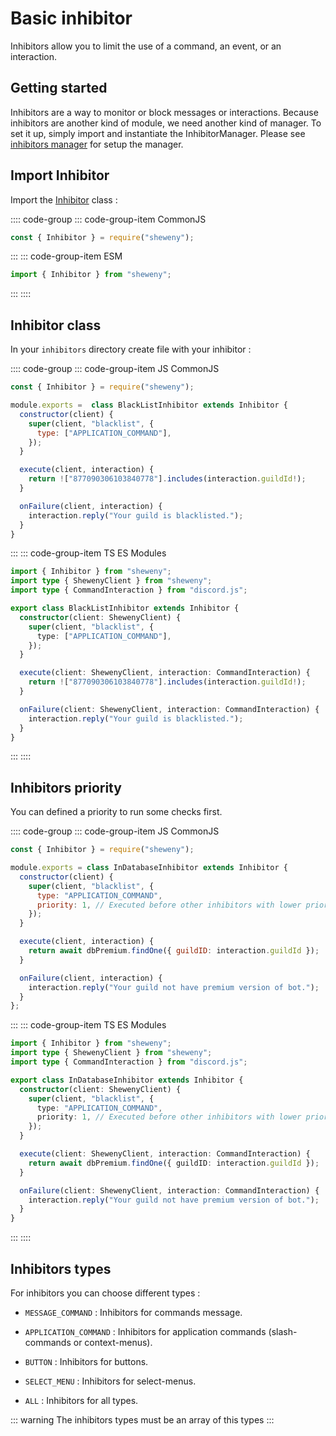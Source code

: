 # Basic inhibitor

Inhibitors allow you to limit the use of a command, an event, or an interaction.

## Getting started

Inhibitors are a way to monitor or block messages or interactions.
Because inhibitors are another kind of module, we need another kind of manager.
To set it up, simply import and instantiate the InhibitorManager.
Please see [inhibitors manager](../managers/inhibitors) for setup the manager.

## Import Inhibitor

Import the [Inhibitor](../../doc/structures/Inhibitor) class :

:::: code-group
::: code-group-item CommonJS

```js
const { Inhibitor } = require("sheweny");
```

:::
::: code-group-item ESM

```js
import { Inhibitor } from "sheweny";
```

:::
::::

## Inhibitor class

In your `inhibitors` directory create file with your inhibitor :

:::: code-group
::: code-group-item JS CommonJS

```js
const { Inhibitor } = require("sheweny");

module.exports =  class BlackListInhibitor extends Inhibitor {
  constructor(client) {
    super(client, "blacklist", {
      type: ["APPLICATION_COMMAND"],
    });
  }

  execute(client, interaction) {
    return !["877090306103840778"].includes(interaction.guildId!);
  }

  onFailure(client, interaction) {
    interaction.reply("Your guild is blacklisted.");
  }
}
```

:::
::: code-group-item TS ES Modules

```ts
import { Inhibitor } from "sheweny";
import type { ShewenyClient } from "sheweny";
import type { CommandInteraction } from "discord.js";

export class BlackListInhibitor extends Inhibitor {
  constructor(client: ShewenyClient) {
    super(client, "blacklist", {
      type: ["APPLICATION_COMMAND"],
    });
  }

  execute(client: ShewenyClient, interaction: CommandInteraction) {
    return !["877090306103840778"].includes(interaction.guildId!);
  }

  onFailure(client: ShewenyClient, interaction: CommandInteraction) {
    interaction.reply("Your guild is blacklisted.");
  }
}
```

:::
::::

## Inhibitors priority

You can defined a priority to run some checks first.

:::: code-group
::: code-group-item JS CommonJS

```js
const { Inhibitor } = require("sheweny");

module.exports = class InDatabaseInhibitor extends Inhibitor {
  constructor(client) {
    super(client, "blacklist", {
      type: "APPLICATION_COMMAND",
      priority: 1, // Executed before other inhibitors with lower priority
    });
  }

  execute(client, interaction) {
    return await dbPremium.findOne({ guildID: interaction.guildId });
  }

  onFailure(client, interaction) {
    interaction.reply("Your guild not have premium version of bot.");
  }
};
```

:::
::: code-group-item TS ES Modules

```ts
import { Inhibitor } from "sheweny";
import type { ShewenyClient } from "sheweny";
import type { CommandInteraction } from "discord.js";

export class InDatabaseInhibitor extends Inhibitor {
  constructor(client: ShewenyClient) {
    super(client, "blacklist", {
      type: "APPLICATION_COMMAND",
      priority: 1, // Executed before other inhibitors with lower priority
    });
  }

  execute(client: ShewenyClient, interaction: CommandInteraction) {
    return await dbPremium.findOne({ guildID: interaction.guildId });
  }

  onFailure(client: ShewenyClient, interaction: CommandInteraction) {
    interaction.reply("Your guild not have premium version of bot.");
  }
}
```

:::
::::

## Inhibitors types

For inhibitors you can choose different types :

- `MESSAGE_COMMAND` : Inhibitors for commands message.

- `APPLICATION_COMMAND` : Inhibitors for application commands (slash-commands or context-menus).

- `BUTTON` : Inhibitors for buttons.

- `SELECT_MENU` : Inhibitors for select-menus.

- `ALL` : Inhibitors for all types.

::: warning
The inhibitors types must be an array of this types
:::
